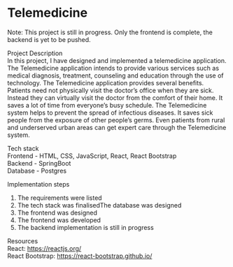 # Telemedicine

Note: This project is still in progress. Only the frontend is complete, the backend is yet to be pushed.

Project Description
<br/>In this project, I have designed and implemented a telemedicine application. The Telemedicine application intends to provide various services such as medical diagnosis, treatment, counseling and education through the use of technology.
The Telemedicine application provides several benefits. Patients need not physically visit the doctor’s office when they are sick. Instead they can virtually visit the doctor from the comfort of their home. It saves a lot of time from everyone’s busy schedule. The Telemedicine system helps to prevent the spread of infectious diseases. It saves sick people from the exposure of other people’s germs. Even patients from rural and underserved urban areas can get expert care through the Telemedicine system.

Tech stack
<br/>Frontend - HTML, CSS, JavaScript, React, React Bootstrap
<br/>Backend - SpringBoot
<br/>Database - Postgres

Implementation steps
<ol><li>The requirements were listed</li>
<li>The tech stack was finalised</li.
<li>The database was designed</li>
<li>The frontend was designed</li>
<li>The frontend was developed</li>
<li>The backend implementation is still in progress</li>
</ol>

Resources
<br/>React: https://reactjs.org/
<br/>React Bootstrap: https://react-bootstrap.github.io/
